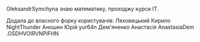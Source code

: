 OleksandrSymchyna
знаю математику, проходжу курси IT.

Додала до власного форку користувачів:
Ляховецький Кирило NightThunder
Аношин Юрій yur64n
Дем'яненко Анастасія AnastasiaDem .OSDHVOIRVNPIFHN